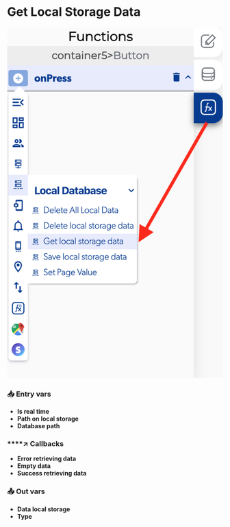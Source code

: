 # Get Local Storage Data

![](../../../.gitbook/assets/captura-de-pantalla-2020-02-10-a-la-s-11.55.58.png)



### 📥 Entry vars <a id="entry-vars"></a>

* **Is real time**
* **Path on local storage**
* **Database path**

### \*\*\*\*↗ **Callbacks**

* **Error retrieving data**
* **Empty data**
* **Success retrieving data** 

### 📤 Out vars <a id="entry-vars"></a>

* **Data local storage**
* **Type**

